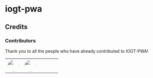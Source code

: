 # iogt-pwa


## Credits


### Contributors

Thank you to all the people who have already contributed to IOGT-PWA!



<table rules=none">
    <tbody>
        <tr>
            <td>
<a href="graphs/contributors"><img src="https://avatars1.githubusercontent.com/u/6149957?v=4" width=40 style="border-radius: 50%;"></a></td>
            <td>
<a href="graphs/contributors"><img src="https://avatars2.githubusercontent.com/u/8824104?v=4" width=40 style="border-radius: 50%;"></a></td>
            <td></td>
            <td></td>
            <td></td>
            <td></td>
        </tr>
    </tbody>
</table>


